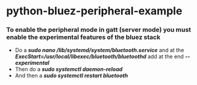 # python-bluez-peripheral-example

### To enable the peripheral mode in gatt (server mode) you must enable the experimental features of the bluez stack

*  Do a ***sudo nano /lib/systemd/system/bluetooth.service*** and at the ***ExecStart=/usr/local/libexec/bluetooth/bluetoothd*** add at the end ***--experimental***
*  Then do a ***sudo systemctl daemon-reload***
*  And then a ***sudo systemctl restart bluetooth***
